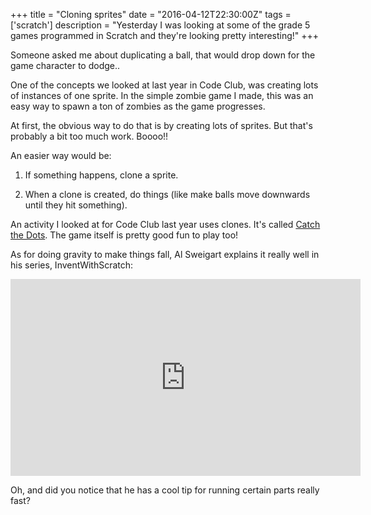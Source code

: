 +++
title = "Cloning sprites"
date = "2016-04-12T22:30:00Z"
tags = ['scratch']
description = "Yesterday I was looking at some of the grade 5 games programmed in Scratch and they're looking pretty interesting!"
+++


Someone asked me about duplicating a ball, that would drop down for the game character to dodge..

One of the concepts we looked at last year in Code Club, was creating lots of instances of one sprite. In the simple zombie game I made, this was an easy way to spawn a ton of zombies as the game progresses.

At first, the obvious way to do that is by creating lots of sprites. But that's probably a bit too much work. Boooo!!

An easier way would be:

 1. If something happens, clone a sprite.

 2. When a clone is created, do things (like make balls move downwards until they hit something).

An activity I looked at for Code Club last year uses clones. It's called [Catch the Dots](http://projects.codeclubworld.org/en-GB/02_scratch_02/04/Catch%20the%20Dots.html). The game itself is pretty good fun to play too!

As for doing gravity to make things fall, Al Sweigart explains it really well in his series, InventWithScratch:

<iframe width="560" height="315" src="https://www.youtube.com/embed/oRBfjK-qeXE" frameborder="0" allowfullscreen></iframe>

Oh, and did you notice that he has a cool tip for running certain parts really fast?

